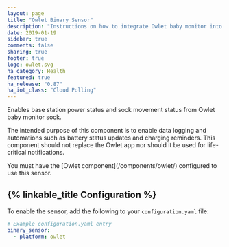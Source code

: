 ```yaml
---
layout: page
title: "Owlet Binary Sensor"
description: "Instructions on how to integrate Owlet baby monitor into Home Assistant."
date: 2019-01-19
sidebar: true
comments: false
sharing: true
footer: true
logo: owlet.svg
ha_category: Health
featured: true
ha_release: "0.87"
ha_iot_class: "Cloud Polling"
---
```


Enables base station power status and sock movement status from Owlet baby monitor sock.

<p class='warning'>
The intended purpose of this component is to enable data logging and automations
such as battery status updates and charging reminders.  This component should not
replace the Owlet app nor should it be used for life-critical notifications.
</p>

<p class='note'>
  You must have the [Owlet component](/components/owlet/) configured to use this sensor.
</p>

## {% linkable_title Configuration %}

To enable the sensor, add the following to your `configuration.yaml` file:

```yaml
# Example configuration.yaml entry
binary_sensor:
  - platform: owlet
```
